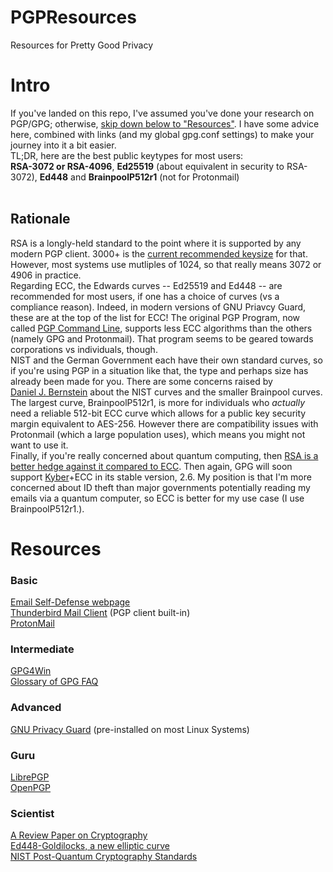 # PGPResources
Resources for Pretty Good Privacy
<br>
<h1>Intro</h1>
If you've landed on this repo, I've assumed you've done your research on PGP/GPG; otherwise, <a href="#resources">skip down below to "Resources"</a>. I have some advice here, combined with links (and my global gpg.conf settings) to make your journey into it a bit easier.<br>
TL;DR, here are the best public keytypes for most users:<br>
<b>RSA-3072 or RSA-4096</b>, <b>Ed25519</b> (about equivalent in security to RSA-3072), <b>Ed448</b> and <b>BrainpoolP512r1</b> (not for Protonmail)<br>
<br>
<h2>Rationale</h2>
RSA is a longly-held standard to the point where it is supported by any modern PGP client. 3000+ is the <a href="https://www.keylength.com/en/8/">current recommended keysize</a> for that. However, most systems use mutliples of 1024, so that really means 3072 or 4906 in practice.<br>
Regarding ECC, the Edwards curves -- Ed25519 and Ed448 -- are recommended for most users, if one has a choice of curves (vs a compliance reason). Indeed, in modern versions of GNU Priavcy Guard, these are at the top of the list for ECC! The original PGP Program, now called <a href="https://techdocs.broadcom.com/us/en/symantec-security-software/information-security/pgp-solutions/11-0-1.html">PGP Command Line</a>, supports less ECC algorithms than the others (namely GPG and Protonmail). That program seems to be geared towards corporations vs individuals, though.<br> 
NIST and the German Government each have their own standard curves, so if you're using PGP in a situation like that, the type and perhaps size has already been made for you. There are some concerns raised by<br><a href="https://safecurves.cr.yp.to">Daniel J. Bernstein</a> about the NIST curves and the smaller Brainpool curves. The largest curve, BrainpoolP512r1, is more for individuals who <i>actually</i> need a reliable 512-bit ECC curve which allows for a public key security margin equivalent to AES-256. However there are compatibility issues with Protonmail (which a large population uses), which means you might not want to use it.<br>
Finally, if you're really concerned about quantum computing, then <a href="https://nap.nationalacademies.org/read/25196/chapter/6#98">RSA is a better hedge against it compared to ECC</a>. Then again, GPG will soon support <a href="https://pq-crystals.org/kyber">Kyber</a>+ECC in its stable version, 2.6. My position is that I'm more concerned about ID theft than major governments potentially reading my emails via a quantum computer, so ECC is better for my use case (I use BrainpoolP512r1.). 
<h1>Resources</h1>
<h3>Basic</h3>
<a href="https://emailselfdefense.fsf.org">Email Self-Defense webpage</a><br>
<a href="https://www.thunderbird.net">Thunderbird Mail Client</a> (PGP client built-in)<br>
<a href="https://proton.me">ProtonMail</a>
<h3>Intermediate</h3>
<a href="https://www.gpg4win.org/">GPG4Win</a><br>
<a href="https://gnupg.org/faq/gnupg-faq.html#glossary">Glossary of GPG FAQ</a>
<h3>Advanced</h3>
<a href="https://www.gnupg.org/">GNU Privacy Guard</a> (pre-installed on most Linux Systems)
<h3>Guru</h3>
<a href="https://librepgp.org">LibrePGP</a><br>
<a href="https://openpgp.org">OpenPGP</a><br>
<h3>Scientist</h3>
<a href="https://facultyweb.kennesaw.edu/lli13/alg/6823/lm6/AReviewPaperonCryptography.pdf">A Review Paper on Cryptography</a><br>
<a href="https://eprint.iacr.org/2015/625.pdf">Ed448-Goldilocks, a new elliptic curve</a><br>
<a href="https://www.nist.gov/pqcrypto">NIST Post-Quantum Cryptography Standards</a>
